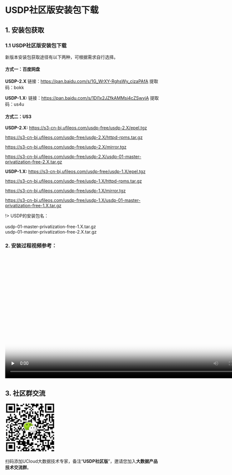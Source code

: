 # USDP社区版安装包下载

## 1. 安装包获取

### 1.1 USDP社区版安装包下载

新版本安装包获取途径有以下两种，可根据需求自行选择。
#### 方式一：百度网盘

**USDP-2.X**
链接：https://pan.baidu.com/s/1G_WrXY-RghsWy_cizaPAfA 
提取码：bokk 

**USDP-1.X:**
链接：https://pan.baidu.com/s/1Dl1x2JZfkAMMsi4cZSwvjA 
提取码：us4u 

#### 方式二：US3

**USDP-2.X:**
https://s3-cn-bj.ufileos.com/usdp-free/usdp-2.X/epel.tgz

https://s3-cn-bj.ufileos.com/usdp-free/usdp-2.X/httpd-rpms.tar.gz

https://s3-cn-bj.ufileos.com/usdp-free/usdp-2.X/mirror.tgz

https://s3-cn-bj.ufileos.com/usdp-free/usdp-2.X/usdp-01-master-privatization-free-2.X.tar.gz

**USDP-1.X:**
https://s3-cn-bj.ufileos.com/usdp-free/usdp-1.X/epel.tgz

https://s3-cn-bj.ufileos.com/usdp-free/usdp-1.X/httpd-rpms.tar.gz

https://s3-cn-bj.ufileos.com/usdp-free/usdp-1.X/mirror.tgz

https://s3-cn-bj.ufileos.com/usdp-free/usdp-1.X/usdp-01-master-privatization-free-1.X.tar.gz

!> USDP的安装包名：</br></br>usdp-01-master-privatization-free-1.X.tar.gz </br>usdp-01-master-privatization-free-2.X.tar.gz

### 2. 安装过程视频参考：


<video id="video" length=1000 width=800 controls="" preload="none" poster="http://test-leon.cn-bj.ufileos.com/USDP介绍视频/%E5%B9%BB%E7%81%AF%E7%89%872.png">
      <source id="mp4" src="http://jungle111111.cn-bj.ufileos.com/usdp-1.0.0.0/video/mp4/2.USDP%E4%B8%8B%E8%BD%BD.mp4">
</video>

## 3. 社区群交流

![USDP智能大数据平台产品形象大图](../images/社区群助手0.png)

扫码添加UCloud大数据技术专家，备注“**USDP社区版**”，邀请您加入**大数据产品技术交流群**。